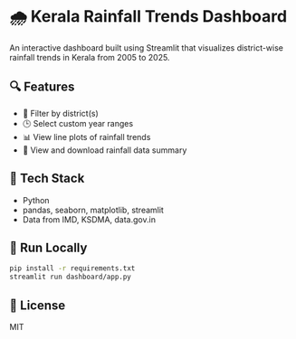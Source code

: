 # 🌧 Kerala Rainfall Trends Dashboard

An interactive dashboard built using Streamlit that visualizes district-wise rainfall trends in Kerala from 2005 to 2025.

## 🔍 Features
- 📍 Filter by district(s)
- 🕒 Select custom year ranges
- 📊 View line plots of rainfall trends
- 💾 View and download rainfall data summary

## 🧰 Tech Stack
- Python
- pandas, seaborn, matplotlib, streamlit
- Data from IMD, KSDMA, data.gov.in

## 🚀 Run Locally
```bash
pip install -r requirements.txt
streamlit run dashboard/app.py
```

## 📘 License
MIT
